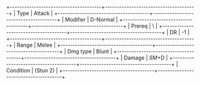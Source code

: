 +--------------------------------------+--------------------------------------+
| Type                                 | Attack                               |
+--------------------------------------+--------------------------------------+
| Modifier                             | D-Normal                         |
+--------------------------------------+--------------------------------------+
| Prereq                               | \                                    |
+--------------------------------------+--------------------------------------+
| DR                                   | -1                                   |
+--------------------------------------+--------------------------------------+
| Range                                | Melee                                |
+--------------------------------------+--------------------------------------+
| Dmg type                             | Blunt                                |
+--------------------------------------+--------------------------------------+
| Damage                               | *SM*+D                           |
+--------------------------------------+--------------------------------------+
| Condition                            | (Stun 2)                             |
+--------------------------------------+--------------------------------------+

